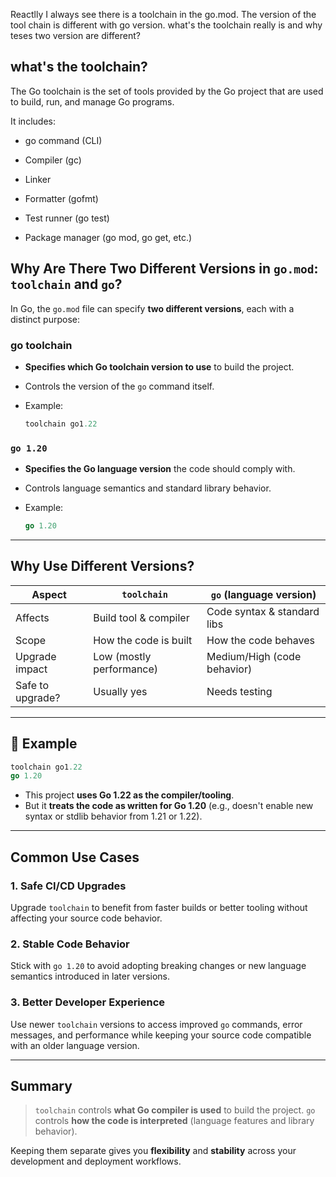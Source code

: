 Reactlly I always see there is a toolchain in the go.mod. The version of the tool chain is different with go version. what's the toolchain really is and why teses two version are different?

## what's the toolchain?

The Go toolchain is the set of tools provided by the Go project that are used to build, run, and manage Go programs.

It includes:

- go command (CLI)

- Compiler (gc)

- Linker

- Formatter (gofmt)

- Test runner (go test)

- Package manager (go mod, go get, etc.)

## Why Are There Two Different Versions in `go.mod`: `toolchain` and `go`?

In Go, the `go.mod` file can specify **two different versions**, each with a distinct purpose:

### go toolchain

- **Specifies which Go toolchain version to use** to build the project.
- Controls the version of the `go` command itself.
- Example:

  ```go
  toolchain go1.22
  ```

### `go 1.20`

- **Specifies the Go language version** the code should comply with.
- Controls language semantics and standard library behavior.
- Example:

  ```go
  go 1.20
  ```

---

## Why Use Different Versions?

| Aspect           | `toolchain`              | `go` (language version)     |
| ---------------- | ------------------------ | --------------------------- |
| Affects          | Build tool & compiler    | Code syntax & standard libs |
| Scope            | How the code is built    | How the code behaves        |
| Upgrade impact   | Low (mostly performance) | Medium/High (code behavior) |
| Safe to upgrade? | Usually yes              | Needs testing               |

---

## 🧪 Example

```go
toolchain go1.22
go 1.20
```

- This project **uses Go 1.22 as the compiler/tooling**.
- But it **treats the code as written for Go 1.20** (e.g., doesn't enable new syntax or stdlib behavior from 1.21 or 1.22).

---

## Common Use Cases

### 1. **Safe CI/CD Upgrades**

Upgrade `toolchain` to benefit from faster builds or better tooling without affecting your source code behavior.

### 2. **Stable Code Behavior**

Stick with `go 1.20` to avoid adopting breaking changes or new language semantics introduced in later versions.

### 3. **Better Developer Experience**

Use newer `toolchain` versions to access improved `go` commands, error messages, and performance while keeping your source code compatible with an older language version.

---

## Summary

> `toolchain` controls **what Go compiler is used** to build the project.
> `go` controls **how the code is interpreted** (language features and library behavior).

Keeping them separate gives you **flexibility** and **stability** across your development and deployment workflows.
